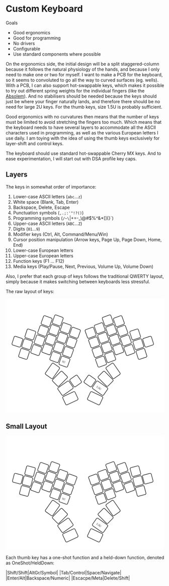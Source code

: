 # Custom Keyboard

Goals
- Good ergonomics
- Good for programming
- No drivers
- Configurable
- Use standard components where possible

On the ergonomics side, the initial design will be a split staggered-column because it follows the natural physiology of the hands, and because I only need to make one or two for myself.  I want to make a PCB for the keyboard, so it seems to convoluted to go all the way to curved surfaces (eg. wells).  With a PCB, I can also support hot-swappable keys, which makes it possible to try out different spring weights for the individual fingers (like the [Absolem](https://zealot.hu/absolem/)).  And no stabilisers should be needed because the keys should just be where your finger naturally lands, and therefore there should be no need for large 2U keys.  For the thumb keys, size 1.5U is probably sufficient.

Good ergonomics with no curvatures then means that the number of keys must be limited to avoid stretching the fingers too much.  Which means that the keyboard needs to have several layers to accommodate all the ASCII characters used in programming, as well as the various European letters I use daily.  I am toying with the idea of using the thumb keys exclusively for layer-shift and control keys.

The keyboard should use standard hot-swappable Cherry MX keys.  And to ease experimentation, I will start out with DSA profile key caps.

## Layers

The keys in somewhat order of importance:

1.  Lower-case ASCII letters (`abc`...`z`)
1.  White space (Blank, Tab, Enter)
1.  Backspace, Delete, Escape
1.  Punctuation symbols (`,.;:'"!?()`)
1.  Programming symbols (`/~\`|+=-_\\@#$%^&*[]{}`)
1.  Upper-case ASCII letters (`ABC`...`Z`)
1.  Digits (`01`...`9`)
1.  Modifier keys (Ctrl, Alt, Command/Menu/Win)
1.  Cursor position manipulation (Arrow keys, Page Up, Page Down, Home, End)
1.  Lower-case European letters
1.  Upper-case European letters
1.  Function keys (F1 ... F12)
1.  Media keys (Play/Pause, Next, Previous, Volume Up, Volume Down)

Also, I prefer that each group of keys follows the traditional QWERTY layout, simply because it makes switching between keyboards less stressful.

The raw layout of keys:

![Layout template](split-staggered-column-template.svg)

## Small Layout

![Small Layout](small-split-staggered-column-template.svg)

Each thumb key has a one-shot function and a held-down function, denoted as OneShot/HeldDown:

|Shift/Shift|AltGr/Symbol|
|Tab/Control|Space/Navigate|
|Enter/Alt|Backspace/Numeric|
|Escacpe/Meta|Delete/Shift|
